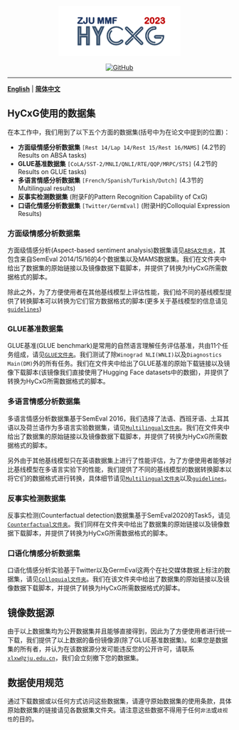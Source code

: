 <p align="center" >
    <a href="https://github.com/xlxwalex/HyCxG/data">
    <br>
    <img src="https://github.com/xlxwalex/HyCxG/blob/main/figures/sub-logo.png" width="275"/>
    <br>
    </a>
</p>
<p align="center">
    <a href="https://github.com/xlxwalex/HyCxG/blob/main/LICENSE">
        <img alt="GitHub" src="https://img.shields.io/github/license/xlxwalex/HyCxG.svg?color=blue&style=flat-square">
    </a>
</p>

---
[**English**](https://github.com/xlxwalex/HyCxG/tree/main/data) | [**简体中文**](https://github.com/xlxwalex/HyCxG/tree/main/data/README_ZH.md)

## HyCxG使用的数据集

在本工作中，我们用到了以下五个方面的数据集(括号中为在论文中提到的位置)：
 + **方面级情感分析数据集** `[Rest 14/Lap 14/Rest 15/Rest 16/MAMS]` (4.2节的Results on ABSA tasks)
 + **GLUE基准数据集** `[CoLA/SST-2/MNLI/QNLI/RTE/QQP/MRPC/STS]` (4.2节的Results on GLUE tasks)
 + **多语言情感分析数据集** `[French/Spanish/Turkish/Dutch]` (4.3节的Multilingual results)
 + **反事实检测数据集** (附录F的Pattern Recognition Capability of CxG)
 + **口语化情感分析数据集** `[Twitter/GermEval]` (附录H的Colloquial Expression Results)

### 方面级情感分析数据集
方面级情感分析(Aspect-based sentiment analysis)数据集请见[`ABSA文件夹`](https://github.com/xlxwalex/HyCxG/tree/main/data/ABSA)，其包含来自SemEval 2014/15/16的4个数据集以及MAMS数据集。我们在文件夹中给出了数据集的原始链接以及镜像数据下载脚本，并提供了转换为HyCxG所需数据格式的脚本。

除此之外，为了方便使用者在其他基线模型上评估性能，我们给不同的基线模型提供了转换脚本可以转换为它们官方数据格式的脚本(更多关于基线模型的信息请见[`guidelines`](https://github.com/xlxwalex/HyCxG/tree/main/guidelines))

### GLUE基准数据集
GLUE基准(GLUE benchmark)是常用的自然语言理解任务评估基准，共由11个任务组成，请见[`GLUE文件夹`](https://github.com/xlxwalex/HyCxG/tree/main/data/GLUE)。我们测试了除`Winograd NLI(WNLI)`以及`Diagnostics Main(DM)`外的所有任务。我们在文件夹中给出了GLUE基准的原始下载链接以及镜像下载脚本(该镜像我们直接使用了Hugging Face datasets中的数据)，并提供了转换为HyCxG所需数据格式的脚本。

### 多语言情感分析数据集
多语言情感分析数据集基于SemEval 2016，我们选择了法语、西班牙语、土耳其语以及荷兰语作为多语言实验数据集，请见[`Multilingual文件夹`](https://github.com/xlxwalex/HyCxG/tree/main/data/Multilingual)。我们在文件夹中给出了数据集的原始链接以及镜像数据下载脚本，并提供了转换为HyCxG所需数据格式的脚本。

另外由于其他基线模型只在英语数据集上进行了性能评估，为了方便使用者能够对比基线模型在多语言实验下的性能，我们提供了不同的基线模型的数据转换脚本以将它们的数据格式进行转换，具体细节请见[`Multilingual文件夹`](https://github.com/xlxwalex/HyCxG/tree/main/data/Multilingual)以及[`guidelines`](https://github.com/xlxwalex/HyCxG/tree/main/guidelines)。

### 反事实检测数据集
反事实检测(Counterfactual detection)数据集基于SemEval2020的Task5，请见[`Counterfactual文件夹`](https://github.com/xlxwalex/HyCxG/tree/main/data/Counterfactual)。我们同样在文件夹中给出了数据集的原始链接以及镜像数据下载脚本，并提供了转换为HyCxG所需数据格式的脚本。

### 口语化情感分析数据集
口语化情感分析实验基于Twitter以及GermEval这两个在社交媒体数据上标注的数据集，请见[`Colloquial文件夹`](https://github.com/xlxwalex/HyCxG/tree/main/data/Colloquial)。我们在该文件夹中给出了数据集的原始链接以及镜像数据下载脚本，并提供了转换为HyCxG所需数据格式的脚本。

## 镜像数据源
由于以上数据集均为公开数据集并且能够直接得到，因此为了方便使用者进行统一下载，我们提供了以上数据的备份镜像源(除了GLUE基准数据集)。如果您是数据集的所有者，并认为在该数据源分发可能违反您的公开许可，请联系[`xlxw@zju.edu.cn`](mailto:xlxw@zju.edu.cn)，我们会立刻撤下您的数据集。

## 数据使用规范
通过下载数据或以任何方式访问这些数据集，请遵守原始数据集的使用条款，具体原始数据集的链接请见各数据集文件夹。请注意这些数据不得用于任何`非法`或`歧视性`的目的。